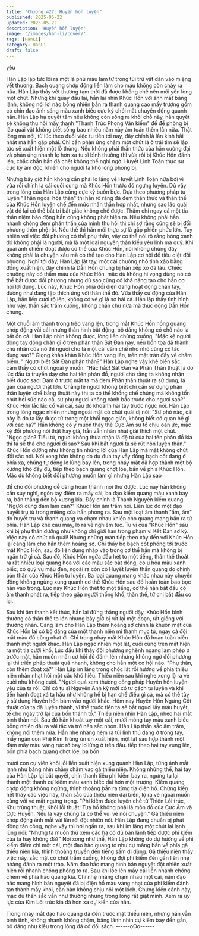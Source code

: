 ```yaml
---
title: "Chương 427: Huyền hồn luyện"
published: 2025-05-22
updated: 2025-05-22
description: 'Huyền hồn luyện'
image: '/images/han-li/cover/'
tags: [HanLi]
category: HanLi
draft: false
---
```


yêu

Hàn Lập lập tức lôi ra một lá phù màu lam từ trong túi trữ vật dán
vào miệng vết thương.
Bạch quang chớp động liền làm cho máu không còn chảy ra nữa.
Hàn Lập thấy vết thương tạm thời đã được khống chế nên mới
yên lòng một chút.
Nhưng khi quay đầu lại, hắn lại nhìn Khúc Hồn với ánh mắt băng
lãnh, không nói lời nào bỗng nhiên bắn ra thanh quang cao mấy
trượng gồm có chín đạo ánh sáng màu xanh biếc cực kỳ chói mắt
chuyển động quanh hắn.
Hàn Lập hạ quyết tâm nếu không còn sống ra khỏi chỗ này, hắn
quyết sẽ không thu hồi mấy thanh "Thanh Trúc Phong Vân kiếm"
để đề phòng bị lão quái vật không biết sống bao nhiêu năm này
ám toán thêm lần nữa.
Thật lòng mà nói, từ lúc theo đuổi việc tu tiên tới nay, đây chính là
lần kinh hãi nhất mà hắn gặp phải.
Chỉ cần phản ứng chậm một chút là ở trái tim sẽ lập tức sẽ xuất
hiện một lỗ thủng.
Nếu không phải thần thức của hắn cường đại và phản ứng nhanh
lẹ hơn xa tu sĩ bình thường thì vừa rồi bị Khúc Hồn đánh lén,
chắc chắn hắn đã chết không thể nghi ngờ.
Huyết Linh Toản thực sự cực kỳ âm độc, khiến cho người ta khó
lòng phòng bị.

Nhưng bây giờ hắn không cần phải lo lắng về Huyết Linh Toản
nữa bởi vì vừa rồi chính là cái cuối cùng mà Khúc Hồn trước đó
ngưng luyện.
Dù vậy trong lòng của Hàn Lập cũng cực kỳ buồn bực.
Dựa theo phương pháp tu luyện "Thân ngoại hóa thân" thì hắn rõ
ràng đã đem thần thức và thân thể của Khúc Hồn luyện chế đến
mức nhân thần hợp nhất, nhưng sao lão quái vật đó lại có thể bất
tri bất giác không chế được. Thậm chí ngay cả một tia thần niệm
báo động hắn cũng không phát hiện ra. Nếu không phải hắn
nhanh chóng đem phân thần của mình thu hồi thì chỉ sợ rằng
cũng sẽ bị đối phương thôn phệ rồi.
Nếu thế thì hắn mới thực sự là gặp phiền phức lớn.
Tuy nhiên với việc đối phương có thể phụ thân, vậy có thể nói rõ
rằng bóng xanh đó không phải là người, mà là một loại nguyên
thần kiểu yêu linh ma quỷ.
Khi quái ảnh chiếm đoạt được cơ thể của Khúc Hồn, nói không
chừng đây không phải là chuyện xấu mà có thể tạo cho Hàn Lập
cơ hội để tiêu diệt đối phương.
Nghĩ tới đây, Hàn Lập lật tay, một cái chuông nhỏ tinh xảo bằng
đồng xuất hiện, đây chính là Dẫn Hồn chung bị hắn xếp xó đã lâu.
Chiếc chuông này có thấm máu của Khúc Hồn, mặc dù không hi
vọng dùng nó có thể bắt được đối phương nhưng dù sao cũng có
khả năng tạo cho hắn cơ hội lợi dụng.
Lúc này, Khúc Hồn phía đối diện đang hoạt động chân tay, dường
như đang tập thích ứng với thân thể đó.
Vừa thấy cử động của Hàn Lập, hắn liền cười rộ lên, không có vẻ
gì là sợ hải cả.
Hán lập thấy tình hình như vậy, thần sắc trầm xuống, không chần
chừ nữa mà thúc động Dẫn Hồn chung.

Một chuỗi âm thanh trong trẻo vang lên, trong mắt Khúc Hồn hồng
quang chớp động vài cái nhưng thân hình bất động, bộ dáng
không có chỗ nào là bất ổn cả.
Hàn Lập nhịn không được, lòng liền chùng xuống.
"Mặc kệ ngươi động tay động chân gì ở trên phân thân Sát Đan
này, nếu bổn tọa đã thành chủ nhân của nó thì ngươi cho là một
cái cấm chế nho nhỏ cũng có tác dụng sao?" Giọng khàn khàn
Khúc Hồn vang lên, trên mặt tràn đầy vẻ châm biếm.
" Ngươi biết Sát Đan phân thân?" Hàn Lập nghe vậy khẽ biến sắc,
cảm thấy có chút ngoài ý muốn.
"Hắc hắc! Sát Đan và Phân Thân thuật là do lúc đầu ta truyền dạy
cho hai tên phản đồ, ngươi cho rằng ta không nhận biết được sao!
Dám ở trước mặt ta mà đem Phân thân thuật ra sử dụng, lá gan
của ngươi thật lớn. Chẳng lẽ ngươi không biết chỉ cần sử dụng
phân thân luyện chế bằng thuật này thì ta có thể khống chế chúng
mà không tốn chút hơi sức nào cả, sư phụ ngươi không cảnh báo
trước cho ngươi sao?" Khúc Hồn lắc lắc cổ vài cái, sau đó khoanh
hai tay trước ngực nói.
Hàn Lập trong lòng ngạc nhiên nhưng ngoài mặt có chút quái dị
nói: "Sư phó nào, cái này là do ta lấy được từ trong một khối ngọc
giản, không biết có quan hệ gì với các hạ?" Hắn không có ý muốn
thay thế Cực Âm sư tổ chịu oan ức, mặc kệ đối phương nói thật
hay giả, hắn vẫn nhàn nhạt giải thích một chút.
"Ngọc giản? Tiểu tử, ngươi không thừa nhận là đệ tử của hai tên
phản đồ kia thì ta sẽ thả cho ngươi đi sao? Sau khi bắt ngươi ta
sẽ rút hồn luyện thần." Khúc Hồn dường như không tin những lời
của Hàn Lập mà mặt không chút đổi sắc nói.
Nói xong hắn không do dự đưa tay vẫy đống bạch cốt đang ở
phía xa, chúng tự động lơ lửng bay lên, trong nháy mắt đã hợp
thành một bộ xương khô đầy đủ, tiếp theo bạch quang chợt lóe,
bắn về phía Khúc Hồn.
Mặc dù không biết đối phương muốn làm gì nhưng Hàn Lập sao

để cho đối phương dễ dàng hoàn thành mọi thứ được.
Lúc này hắn không cần suy nghĩ, ngón tay điểm ra mấy cái, ba
đạo kiếm quang màu xanh bay ra, bắn thẳng đến bộ xương kia.
Đây chính là Thanh Nguyên kiếm quang.
"Ngươi cũng dám làm càn?" Khúc Hồn âm trầm nói.
Liền lúc đó một đạo huyết trụ từ trong miệng của hắn phóng ra.
Sau một loạt âm thanh "ầm, ầm" do huyết trụ và thanh quang va
chạm nhau khiến cho quang mang bắn ra tứ phía.
Hàn Lập khẽ cau mày, lộ ra vẻ nghiêm túc.
Tu vi của "Khúc Hồn" sau khi bị phụ thân dường như không chỉ
giới hạn trong phạm vi Kết Đan sơ kỳ.
Việc này có chút cổ quái!
Nhưng những màn tiếp theo xảy đến với Khúc Hồn lại càng làm
cho hắn thêm hoảng sợ.
Chỉ thấy bộ bạch cốt phóng tới trước mặt Khúc Hồn, sau đó liện
dung nhập vào trong cơ thể hắn mà không bị ngăn trở gì cả.
Sau đó, Khúc Hồn ngửa đầu hét to một tiếng, thân thể thoát ra rất
nhiều loại quang hoa với các màu sắc bất đồng, có u hỏa màu
xanh biếc, có quỷ vụ màu đen, ngoài ra còn có Huyết luyện thần
quang do chính bản thân của Khúc Hồn tu luyện.
Ba loại quang mang khác nhau này chuyển động không ngừng
xung quanh cơ thể Khúc Hồn sau đó hoàn toàn bao bọc hắn vào
trong.
Lúc này Khúc Hồn thét to một tiếng, cơ thể hắn bắt đầu có âm
thanh phát ra, tiếp theo gập người thống khổ, thân thể, tứ chi bắt
đầu co lại.

Sau khi âm thanh kết thúc, hắn lại đứng thẳng người dậy, Khúc
Hồn bình thường có thân thể to lớn nhưng bây giờ bị rút lại một
đoạn, rất giống với thường nhân.
Càng làm cho Hàn Lập thêm hoảng sợ chính là khuôn mặt của
Khúc Hồn lại có bộ dáng của một thanh niên mi thanh mục tú,
ngay cả đôi mắt màu đỏ cũng nhạt đi. Chỉ trong nháy mắt Khúc
Hồn đã hoàn toàn biến thành một người khác.
Hàn Lập ngạc nhiên một lát, cuối cùng trên mặt hiện ra một tia
cười khổ.
Lúc đầu khi thấy đối phương nghênh ngang làm phép ở trước
mặt, hắn muốn nhân cơ hội đó đánh lén nhưng không ngờ đối
phương lại thi triển pháp thuật quá nhanh, không cho hắn một cơ
hội nào.
"Phụ thân, còn thêm đoạt xá?" Hàn Lập im lặng trong chốc lát rồi
hướng về phía thiếu niên nhàn nhạt hỏi một câu khó hiểu.
Thiếu niên sau khi nghe xong lộ ra vẻ cười như không cười.
"Ngươi quá xem thường công pháp Huyền hồn luyện yêu của ta
rồi. Chỉ có tu sĩ Nguyên Anh kỳ mới có tư cách tu luyện và khi tiến
hành đoạt xá ta hầu như không hề bị hạn chế điều gì cả, mà có
thể tùy ý sử dụng Huyền hồn bám vào người khác. Hôm nay
Huyền Hồn Ngưng Cốt thuật của ta đã luyện thành, vì thế trước
tiên ta sẽ bắt ngươi lấy máu huyết tế cho ngày trở lại của bổn
thánh tổ." Thiếu niên nhìn Hàn Lập, nheo hai mắt bình thản nói.
Sau đó hắn khoát tay một cái, mười móng tay màu xanh biếc
bỗng nhiên dài ra vài tấc và trở nên sắc nhọn.
Hàn Lập thần sắc âm trầm, không nói thêm nữa.
Hắn nhẹ nhàng ném ra túi linh thú đang ở trong tay, mấy ngàn
con Phệ Kim Trùng ùn ùn xuất hiện, một lát sau hợp thành một
đám mây màu vàng rực rỡ bay lơ lửng ở trên đầu.
tiếp theo hai tay vung lên, bốn phía bạch quang chợt lóe, ba bốn

mươi con cự viên khôi lỗi liền xuất hiện xung quanh Hàn Lập,
từng ánh mắt lạnh như băng nhìn chằm chằm vào gã thiếu niên.
Không những thế, hai tay của Hàn Lập lại bắt quyết, chín thanh
tiểu phi kiếm bay ra, ngưng tụ lại thành một thanh cự kiếm màu
xanh biếc dài hơn một trượng. Kiếm quang chớp động không
ngừng, thỉnh thoảng bắn ra từng tia điện hồ.
Chứng kiến hết thảy các việc này, thần sắc của thiếu niên đại
biến, lộ ra vẻ ngoài muốn cùng với vẻ mặt ngưng trọng.
"Phi kiếm được luyện chế từ Thiên Lôi trúc, Khu trùng thuật, Khôi
lỗi thuật! Tựa hồ không phải là môn đồ của Cực Âm và Cực
Huyễn. Nếu là vậy chúng ta có thể vui vẻ nói chuyện." Gã thiếu
niên chớp động ánh mắt vài lần rồi đột nhiên nói.
Hàn Lập đang chuẩn bị phát động tấn công, nghe vậy thì hơi
ngẩn ra, sau khi im lặng một chút lại lạnh lùng nói: "Nhưng ta
muốn thử xem các hạ có đủ bản lãnh tiếp được phi kiếm của ta
hay không đã?"
Nói xong như thế, Hàn Lập không do dự hướng về phi kiếm điểm
chỉ một cái, một đạo hào quang to như cự mãng bắn về phía gã
thiếu niên kia, thỉnh thoảng truyền đến tiếng sấm đì đùng.
Gã thiếu niên thấy việc này, sắc mặt có chút trầm xuống, không
đợi phi kiếm đến gần liến nhẹ nhàng đánh ra một trảo.
Năm đạo hắc mang hình bán nguyệt đột nhiên xuất hiện rồi nhanh
chóng phóng to ra. Sau khi lóe lên mấy cái liền nhanh chóng
chém về phía hào quang kia.
Chỉ nhẹ nhàng chạm nhau một cái, năm đạo hắc mang hình bán
nguyệt đã bị điện hồ màu vàng nhạt của phi kiếm đánh tan thành
mấy khói, căn bản không chịu nổi một kích.
Chứng kiến cảnh này, mặc dù thần sắc vẫn như thường nhưng
trong lòng rất giật mình. Xem ra uy lực của Kim Lôi trúc kia đã
hơn xa dự kiến của hắn.

Trong nháy mắt đạo hào quang đã đến trước mặt thiếu niên,
nhưng hắn vẫn bình tĩnh, không nhanh không chậm, băng lãnh
nhìn cự kiếm bay đến gần, bộ dáng như kiểu trong lòng đã có đối
sách.
------oOo------
